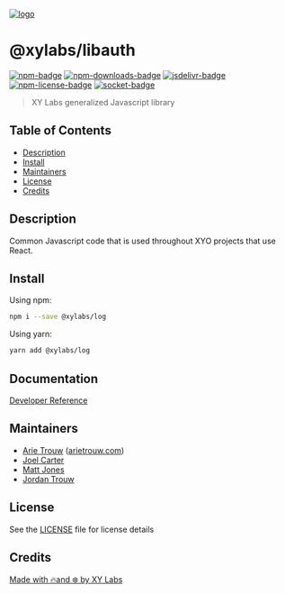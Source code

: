 [![logo][]](https://xylabs.com)

# @xylabs/libauth

[![npm-badge][]][npm-link]
[![npm-downloads-badge][]][npm-link]
[![jsdelivr-badge][]][jsdelivr-link]
[![npm-license-badge][]](LICENSE)
[![socket-badge][]][socket-link]

> XY Labs generalized Javascript library 

## Table of Contents

-   [Description](#description)
-   [Install](#install)
-   [Maintainers](#maintainers)
-   [License](#license)
-   [Credits](#credits)

## Description

Common Javascript code that is used throughout XYO projects that use React.

## Install

Using npm:

```sh
npm i --save @xylabs/log
```

Using yarn:

```sh
yarn add @xylabs/log
```

## Documentation
[Developer Reference](https://xylabs.github.io/sdk-js)

## Maintainers

-   [Arie Trouw](https://github.com/arietrouw) ([arietrouw.com](https://arietrouw.com))
-   [Joel Carter](https://github.com/JoelBCarter)
-   [Matt Jones](https://github.com/jonesmac)
-   [Jordan Trouw](https://github.com/jordantrouw)

## License

See the [LICENSE](LICENSE) file for license details

## Credits

[Made with 🔥and ❄️ by XY Labs](https://xylabs.com)

[logo]: https://cdn.xy.company/img/brand/XYPersistentCompany_Logo_Icon_Colored.svg

[npm-badge]: https://img.shields.io/npm/v/@xylabs/log.svg
[npm-link]: https://www.npmjs.com/package/@xylabs/log

[npm-downloads-badge]: https://img.shields.io/npm/dw/@xylabs/log
[npm-license-badge]: https://img.shields.io/npm/l/@xylabs/log

[jsdelivr-badge]: https://data.jsdelivr.com/v1/package/npm/@xylabs/log/badge
[jsdelivr-link]: https://www.jsdelivr.com/package/npm/@xylabs/log

[socket-badge]: https://socket.dev/api/badge/npm/package/@xylabs/log
[socket-link]: https://socket.dev/npm/package/@xylabs/log